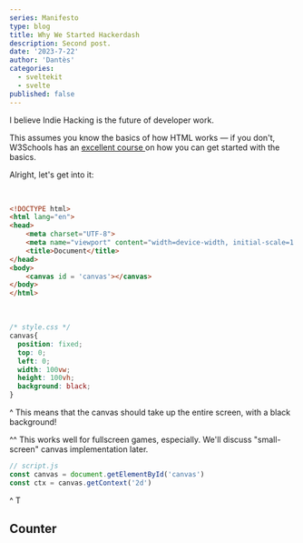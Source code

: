 ```yaml
---
series: Manifesto
type: blog
title: Why We Started Hackerdash
description: Second post.
date: '2023-7-22'
author: 'Dantès'
categories:
  - sveltekit
  - svelte
published: false
---
```


<script>
  import Counter from './counter.svelte'
</script>


I believe Indie Hacking is the future of developer work.

This assumes you know the basics of how HTML works — if you don't, W3Schools has an <a href='https://www.w3schools.com/html/'> excellent course </a> on how you can get started with the basics.

Alright, let's get into it:

&nbsp;
```html
<!DOCTYPE html>
<html lang="en">
<head>
    <meta charset="UTF-8">
    <meta name="viewport" content="width=device-width, initial-scale=1.0">
    <title>Document</title>
</head>
<body>
    <canvas id = 'canvas'></canvas>
</body>
</html>
```

&nbsp;
```css
/* style.css */
canvas{
  position: fixed;
  top: 0;
  left: 0;
  width: 100vw;
  height: 100vh;
  background: black;
}
```

^ This means that the canvas should take up the entire screen, with a black background!

^^ This works well for fullscreen games, especially. We'll discuss "small-screen" canvas implementation later.


```js
// script.js
const canvas = document.getElementById('canvas')
const ctx = canvas.getContext('2d')
```

^ T

## Counter

<Counter />
